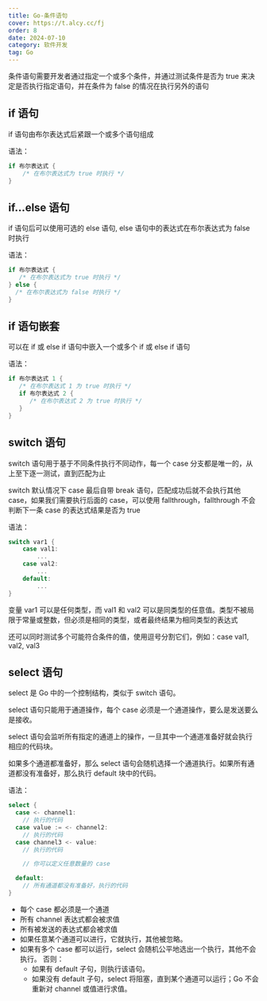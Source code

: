 ```yaml
---
title: Go-条件语句
cover: https://t.alcy.cc/fj
order: 8
date: 2024-07-10
category: 软件开发
tag: Go
---
```


条件语句需要开发者通过指定一个或多个条件，并通过测试条件是否为 true 来决定是否执行指定语句，并在条件为 false 的情况在执行另外的语句

## if 语句

if 语句由布尔表达式后紧跟一个或多个语句组成

语法：
```Go
if 布尔表达式 {
	/* 在布尔表达式为 true 时执行 */
}
```

## if…else 语句

if 语句后可以使用可选的 else 语句, else 语句中的表达式在布尔表达式为 false 时执行

语法：
```Go
if 布尔表达式 {
   /* 在布尔表达式为 true 时执行 */
} else {
  /* 在布尔表达式为 false 时执行 */
}
```

## if 语句嵌套

可以在 if 或 else if 语句中嵌入一个或多个 if 或 else if 语句

语法：
```Go
if 布尔表达式 1 {
   /* 在布尔表达式 1 为 true 时执行 */
   if 布尔表达式 2 {
      /* 在布尔表达式 2 为 true 时执行 */
   }
}
```

## switch 语句

switch 语句用于基于不同条件执行不同动作，每一个 case 分支都是唯一的，从上至下逐一测试，直到匹配为止

switch 默认情况下 case 最后自带 break 语句，匹配成功后就不会执行其他 case，如果我们需要执行后面的 case，可以使用 fallthrough，fallthrough 不会判断下一条 case 的表达式结果是否为 true

语法：
```Go
switch var1 {
    case val1:
        ...
    case val2:
        ...
    default:
        ...
}
```

变量 var1 可以是任何类型，而 val1 和 val2 可以是同类型的任意值。类型不被局限于常量或整数，但必须是相同的类型，或者最终结果为相同类型的表达式

还可以同时测试多个可能符合条件的值，使用逗号分割它们，例如：case val1, val2, val3

## select 语句

select 是 Go 中的一个控制结构，类似于 switch 语句。

select 语句只能用于通道操作，每个 case 必须是一个通道操作，要么是发送要么是接收。

select 语句会监听所有指定的通道上的操作，一旦其中一个通道准备好就会执行相应的代码块。

如果多个通道都准备好，那么 select 语句会随机选择一个通道执行。如果所有通道都没有准备好，那么执行 default 块中的代码。

语法：
```Go
select {
  case <- channel1:
    // 执行的代码
  case value := <- channel2:
    // 执行的代码
  case channel3 <- value:
    // 执行的代码

    // 你可以定义任意数量的 case

  default:
    // 所有通道都没有准备好，执行的代码
}
```
+ 每个 case 都必须是一个通道
+ 所有 channel 表达式都会被求值
+ 所有被发送的表达式都会被求值
+ 如果任意某个通道可以进行，它就执行，其他被忽略。
+ 如果有多个 case 都可以运行，select 会随机公平地选出一个执行，其他不会执行。
  否则：
    + 如果有 default 子句，则执行该语句。
    + 如果没有 default 子句，select 将阻塞，直到某个通道可以运行；Go 不会重新对 channel 或值进行求值。
